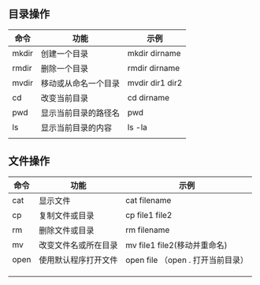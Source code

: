 ## 目录操作

| 命令  | 功能                 | 示例            |
| ----- | -------------------- | --------------- |
| mkdir | 创建一个目录         | mkdir dirname   |
| rmdir | 删除一个目录         | rmdir dirname   |
| mvdir | 移动或从命名一个目录 | mvdir dir1 dir2 |
| cd    | 改变当前目录         | cd dirname      |
| pwd   | 显示当前目录的路径名 | pwd             |
| ls    | 显示当前目录的内容   | ls -la          |
|       |                      |                 |

## 文件操作

| 命令 | 功能                 | 示例                              |
| ---- | -------------------- | --------------------------------- |
| cat  | 显示文件             | cat filename                      |
| cp   | 复制文件或目录       | cp file1 file2                    |
| rm   | 删除文件或目录       | rm filename                       |
| mv   | 改变文件名或所在目录 | mv file1 file2(移动并重命名)      |
| open | 使用默认程序打开文件 | open file （open . 打开当前目录） |
|      |                      |                                   |
|      |                      |                                   |
|      |                      |                                   |

